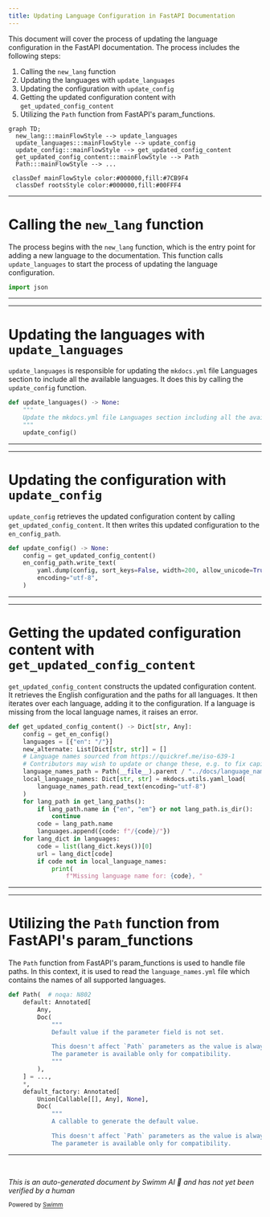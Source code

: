```yaml
---
title: Updating Language Configuration in FastAPI Documentation
---
```

This document will cover the process of updating the language configuration in the FastAPI documentation. The process includes the following steps:

1. Calling the `new_lang` function
2. Updating the languages with `update_languages`
3. Updating the configuration with `update_config`
4. Getting the updated configuration content with `get_updated_config_content`
5. Utilizing the `Path` function from FastAPI's param_functions.

```mermaid
graph TD;
  new_lang:::mainFlowStyle --> update_languages
  update_languages:::mainFlowStyle --> update_config
  update_config:::mainFlowStyle --> get_updated_config_content
  get_updated_config_content:::mainFlowStyle --> Path
  Path:::mainFlowStyle --> ...

 classDef mainFlowStyle color:#000000,fill:#7CB9F4
  classDef rootsStyle color:#000000,fill:#00FFF4
```

<SwmSnippet path="/scripts/docs.py" line="1">

---

# Calling the `new_lang` function

The process begins with the `new_lang` function, which is the entry point for adding a new language to the documentation. This function calls `update_languages` to start the process of updating the language configuration.

```python
import json
```

---

</SwmSnippet>

<SwmSnippet path="/scripts/docs.py" line="216">

---

# Updating the languages with `update_languages`

`update_languages` is responsible for updating the `mkdocs.yml` file Languages section to include all the available languages. It does this by calling the `update_config` function.

```python
def update_languages() -> None:
    """
    Update the mkdocs.yml file Languages section including all the available languages.
    """
    update_config()
```

---

</SwmSnippet>

<SwmSnippet path="/scripts/docs.py" line="300">

---

# Updating the configuration with `update_config`

`update_config` retrieves the updated configuration content by calling `get_updated_config_content`. It then writes this updated configuration to the `en_config_path`.

```python
def update_config() -> None:
    config = get_updated_config_content()
    en_config_path.write_text(
        yaml.dump(config, sort_keys=False, width=200, allow_unicode=True),
        encoding="utf-8",
    )
```

---

</SwmSnippet>

<SwmSnippet path="/scripts/docs.py" line="269">

---

# Getting the updated configuration content with `get_updated_config_content`

`get_updated_config_content` constructs the updated configuration content. It retrieves the English configuration and the paths for all languages. It then iterates over each language, adding it to the configuration. If a language is missing from the local language names, it raises an error.

```python
def get_updated_config_content() -> Dict[str, Any]:
    config = get_en_config()
    languages = [{"en": "/"}]
    new_alternate: List[Dict[str, str]] = []
    # Language names sourced from https://quickref.me/iso-639-1
    # Contributors may wish to update or change these, e.g. to fix capitalization.
    language_names_path = Path(__file__).parent / "../docs/language_names.yml"
    local_language_names: Dict[str, str] = mkdocs.utils.yaml_load(
        language_names_path.read_text(encoding="utf-8")
    )
    for lang_path in get_lang_paths():
        if lang_path.name in {"en", "em"} or not lang_path.is_dir():
            continue
        code = lang_path.name
        languages.append({code: f"/{code}/"})
    for lang_dict in languages:
        code = list(lang_dict.keys())[0]
        url = lang_dict[code]
        if code not in local_language_names:
            print(
                f"Missing language name for: {code}, "
```

---

</SwmSnippet>

<SwmSnippet path="/fastapi/param_functions.py" line="11">

---

# Utilizing the `Path` function from FastAPI's param_functions

The `Path` function from FastAPI's param_functions is used to handle file paths. In this context, it is used to read the `language_names.yml` file which contains the names of all supported languages.

```python
def Path(  # noqa: N802
    default: Annotated[
        Any,
        Doc(
            """
            Default value if the parameter field is not set.

            This doesn't affect `Path` parameters as the value is always required.
            The parameter is available only for compatibility.
            """
        ),
    ] = ...,
    *,
    default_factory: Annotated[
        Union[Callable[[], Any], None],
        Doc(
            """
            A callable to generate the default value.

            This doesn't affect `Path` parameters as the value is always required.
            The parameter is available only for compatibility.
```

---

</SwmSnippet>

&nbsp;

*This is an auto-generated document by Swimm AI 🌊 and has not yet been verified by a human*

<SwmMeta version="3.0.0" repo-id="Z2l0aHViJTNBJTNBREVNTy1mYXN0YXBpJTNBJTNBZ2lsYWRuYXZvdA==" repo-name="DEMO-fastapi" doc-type="flows"><sup>Powered by [Swimm](/)</sup></SwmMeta>
